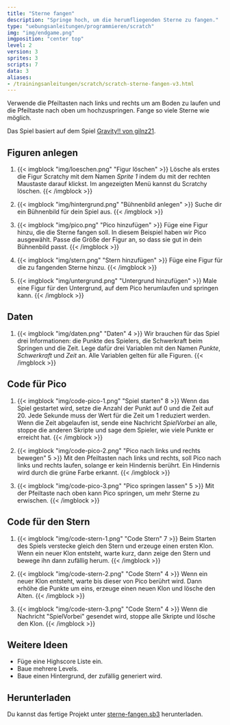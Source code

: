 ```yaml
---
title: "Sterne fangen"
description: "Springe hoch, um die herumfliegenden Sterne zu fangen."
type: "uebungsanleitungen/programmieren/scratch"
img: "img/endgame.png"
imgposition: "center top"
level: 2
version: 3
sprites: 3
scripts: 7
data: 3
aliases:
- /trainingsanleitungen/scratch/scratch-sterne-fangen-v3.html
---
```


Verwende die Pfeiltasten nach links und rechts um am Boden zu laufen und die Pfeiltaste nach oben um hochzuspringen. Fange so viele Sterne wie möglich.

Das Spiel basiert auf dem Spiel [Gravity!! von gilnz21](https://scratch.mit.edu/projects/63121636/).

## Figuren anlegen

1. {{< imgblock "img/loeschen.png" "Figur löschen" >}}
Lösche als erstes die Figur Scratchy mit dem Namen *Sprite 1* indem du mit der rechten Maustaste darauf klickst. Im angezeigten Menü kannst du Scratchy löschen.
{{< /imgblock >}}

1. {{< imgblock "img/hintergrund.png" "Bühnenbild anlegen" >}}
Suche dir ein Bühnenbild für dein Spiel aus.
{{< /imgblock >}}

1. {{< imgblock "img/pico.png" "Pico hinzufügen" >}}
Füge eine Figur hinzu, die die Sterne fangen soll. In diesem Beispiel haben wir Pico ausgewählt. Passe die Größe der Figur an, so dass sie gut in dein Bühnenbild passt.
{{< /imgblock >}}

1. {{< imgblock "img/stern.png" "Stern hinzufügen" >}}
Füge eine Figur für die zu fangenden Sterne hinzu.
{{< /imgblock >}}

1. {{< imgblock "img/untergrund.png" "Untergrund hinzufügen" >}}
Male eine Figur für den Untergrund, auf dem Pico herumlaufen und springen kann.
{{< /imgblock >}}

## Daten

1. {{< imgblock "img/daten.png" "Daten" 4 >}}
Wir brauchen für das Spiel drei Informationen: die Punkte des Spielers, die Schwerkraft beim Springen und die Zeit. Lege dafür drei Variablen mit den Namen *Punkte*, *Schwerkraft* und *Zeit* an. Alle Variablen gelten für alle Figuren.
{{< /imgblock >}}

## Code für Pico

1. {{< imgblock "img/code-pico-1.png" "Spiel starten" 8 >}}
Wenn das Spiel gestartet wird, setze die Anzahl der Punkt auf 0 und die Zeit auf 20.
Jede Sekunde muss der Wert für die Zeit um 1 reduziert werden. Wenn die Zeit abgelaufen ist, sende eine Nachricht *SpielVorbei* an alle, stoppe die anderen Skripte und sage dem Spieler, wie viele Punkte er erreicht hat.
{{< /imgblock >}}

1. {{< imgblock "img/code-pico-2.png" "Pico nach links und rechts bewegen" 5 >}}
Mit den Pfeiltasten nach links und rechts, soll Pico nach links und rechts laufen, solange er kein Hindernis berührt. Ein Hindernis wird durch die grüne Farbe erkannt.
{{< /imgblock >}}

1. {{< imgblock "img/code-pico-3.png" "Pico springen lassen" 5 >}}
Mit der Pfeiltaste nach oben kann Pico springen, um mehr Sterne zu erwischen.
{{< /imgblock >}}
  
## Code für den Stern

1. {{< imgblock "img/code-stern-1.png" "Code Stern" 7 >}}
Beim Starten des Spiels verstecke gleich den Stern und erzeuge einen ersten Klon. Wenn ein neuer Klon entsteht, warte kurz, dann zeige den Stern und bewege ihn dann zufällig herum.
{{< /imgblock >}}

1. {{< imgblock "img/code-stern-2.png" "Code Stern" 4 >}}
Wenn ein neuer Klon entsteht, warte bis dieser von Pico berührt wird. Dann erhöhe die Punkte um eins, erzeuge einen neuen Klon und lösche den Alten.
{{< /imgblock >}}

1. {{< imgblock "img/code-stern-3.png" "Code Stern" 4 >}}
Wenn die Nachricht "SpielVorbei" gesendet wird, stoppe alle Skripte und lösche den Klon.
{{< /imgblock >}}
	
## Weitere Ideen

* Füge eine Highscore Liste ein.
* Baue mehrere Levels.
* Baue einen Hintergrund, der zufällig generiert wird.

## Herunterladen

Du kannst das fertige Projekt unter [sterne-fangen.sb3](Sterne-fangen.sb3) herunterladen.